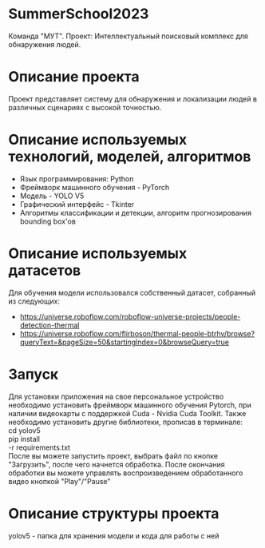 # SummerSchool2023
Команда "МУТ". Проект: Интеллектуальный поисковый комплекс для обнаружения людей.

# Описание проекта
Проект представляет систему для обнаружения и локализации людей в различных сценариях с высокой точностью.

# Описание используемых технологий, моделей, алгоритмов
- Язык программирования: Python
- Фреймворк машинного обучения - PyTorch
- Модель - YOLO V5
- Графический интерфейс - Tkinter
- Алгоритмы классификации и детекции, алгоритм прогнозирования bounding box'ов

# Описание используемых датасетов
Для обучения модели использовался собственный датасет, собранный из следующих:
- https://universe.roboflow.com/roboflow-universe-projects/people-detection-thermal
- https://universe.roboflow.com/flirboson/thermal-people-btrhv/browse?queryText=&pageSize=50&startingIndex=0&browseQuery=true

# Запуск
Для установки приложения на свое персональное устройство необходимо установить фреймворк машинного обучения Pytorch, при наличии видеокарты с поддержкой Cuda - Nvidia Cuda Toolkit.
Также необходимо установить другие библиотеки, прописав в терминале: <br />
cd yolov5 <br />
pip install <br />
-r requirements.txt <br />
После вы можете запустить проект, выбрать файл по кнопке "Загрузить", после чего начнется обработка. После окончания обработки вы можете управлять воспроизведением обработанного видео кнопкой "Play"/"Pause" <br />

# Описание структуры проекта
yolov5 - папка для хранения модели и кода для работы с ней